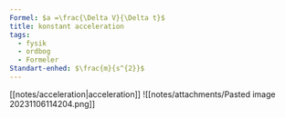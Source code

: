 ```yaml
---
Formel: $a =\frac{\Delta V}{\Delta t}$
title: konstant acceleration
tags:
  - fysik
  - ordbog
  - Formeler
Standart-enhed: $\frac{m}{s^{2}}$
---
```

[[notes/acceleration|acceleration]]
![[notes/attachments/Pasted image 20231106114204.png]]
